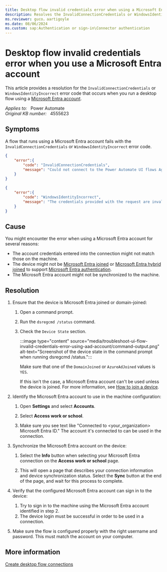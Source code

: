 ```yaml
---
title: Desktop flow invalid credentials error when using a Microsoft Entra account
description: Resolves the InvalidConnectionCredentials or WindowsIdentityIncorrect error that occurs when you run a desktop flow using a Microsoft Entra account.
ms.reviewer: guco，aartigoyle
ms.date: 08/06/2024
ms.custom: sap:Authentication or sign-in\Connector authentication
---
```

# Desktop flow invalid credentials error when you use a Microsoft Entra account

This article provides a resolution for the `InvalidConnectionCredentials` or `WindowsIdentityIncorrect` error code that occurs when you run a desktop flow using a [Microsoft Entra account](/entra/fundamentals/whatis#terminology).

_Applies to:_ &nbsp; Power Automate  
_Original KB number:_ &nbsp; 4555623

## Symptoms

A flow that runs using a Microsoft Entra account fails with the `InvalidConnectionCredentials` or `WindowsIdentityIncorrect` error code.

```json
{
    "error":{
        "code": "InvalidConnectionCredentials",
        "message": "Could not connect to the Power Automate UI flows Agent. Please make sure that the UI flows connection credentials are valid."
    }    
}
```

```json
{
    "error":{
        "code": "WindowsIdentityIncorrect",
        "message": "The credentials provided with the request are invalid."
    }    
}
```

## Cause

You might encounter the error when using a Microsoft Entra account for several reasons:

- The account credentials entered into the connection might not match those on the machine.
- The device might not be [Microsoft Entra joined](/entra/identity/devices/concept-directory-join) or [Microsoft Entra hybrid joined](/entra/identity/devices/concept-hybrid-join) to support [Microsoft Entra authentication](/entra/identity/authentication/overview-authentication).
- The Microsoft Entra account might not be synchronized to the machine.

## Resolution

1. Ensure that the device is Microsoft Entra joined or domain-joined:

    1. Open a command prompt.
    2. Run the `dsregcmd /status` command.
    3. Check the `Device State` section.

       :::image type="content" source="media/troubleshoot-ui-flow-invalid-credentials-error-using-aad-account/command-output.png" alt-text="Screenshot of the device state in the command prompt when running dsregcmd /status.":::

       Make sure that one of the `DomainJoined` or `AzureAdJoined` values is `YES`.

       If this isn't the case, a Microsoft Entra account can't be used unless the device is joined. For more information, see [How to join a device](/azure/active-directory/user-help/user-help-join-device-on-network#to-join-an-already-configured-windows-10-device).

2. Identify the Microsoft Entra account to use in the machine configuration:

    1. Open **Settings** and select **Accounts**.

    2. Select **Access work or school**.

    3. Make sure you see text like "Connected to <your_organization> Microsoft Entra ID." The account it's connected to can be used in the connection.

3. Synchronize the Microsoft Entra account on the device:

    1. Select the **Info** button when selecting your Microsoft Entra connection on the **Access work or school** page.

    2. This will open a page that describes your connection information and device synchronization status. Select the **Sync** button at the end of the page, and wait for this process to complete.

4. Verify that the configured Microsoft Entra account can sign in to the device:

    1. Try to sign in to the machine using the Microsoft Entra account identified in step 2.
    2. The device login must be successful in order to be used in a connection.

5. Make sure the flow is configured properly with the right username and password. This must match the account on your computer.

## More information

[Create desktop flow connections](/power-automate/desktop-flows/desktop-flow-connections)
